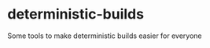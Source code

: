 deterministic-builds
====================

Some tools to make deterministic builds easier for everyone
